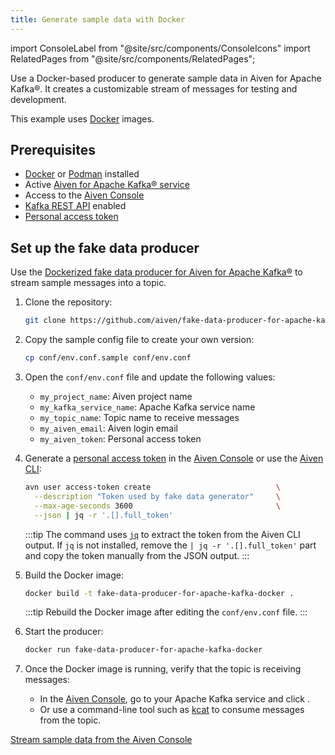 ```yaml
---
title: Generate sample data with Docker
---
```

import ConsoleLabel from "@site/src/components/ConsoleIcons"
import RelatedPages from "@site/src/components/RelatedPages";

Use a Docker-based producer to generate sample data in Aiven for Apache Kafka®. It creates a customizable stream of messages for testing and development.

This example uses [Docker](https://www.docker.com/) images.

## Prerequisites

- [Docker](https://www.docker.com/) or [Podman](https://podman.io/) installed
- Active [Aiven for Apache Kafka® service](/docs/products/kafka/get-started)
- Access to the [Aiven Console](https://console.aiven.io)
- [Kafka REST API](https://aiven.io/docs/products/kafka/karapace/howto/enable-karapace)
  enabled
- [Personal access token](/docs/platform/howto/create_authentication_token)


## Set up the fake data producer

Use the [Dockerized fake data producer for Aiven for Apache Kafka®](https://github.com/aiven/fake-data-producer-for-apache-kafka-docker) to stream sample messages into a topic.

1. Clone the repository:

   ```bash
   git clone https://github.com/aiven/fake-data-producer-for-apache-kafka-docker
   ```

1. Copy the sample config file to create your own version:

   ```bash
   cp conf/env.conf.sample conf/env.conf
   ```

1. Open the `conf/env.conf` file and update the following values:

   - `my_project_name`: Aiven project name
   - `my_kafka_service_name`: Apache Kafka service name
   - `my_topic_name`: Topic name to receive messages
   - `my_aiven_email`: Aiven login email
   - `my_aiven_token`: Personal access token

1. Generate a [personal access token](/docs/platform/howto/create_authentication_token)
   in the [Aiven Console](https://console.aiven.io) or use the [Aiven CLI](/docs/tools/cli):

   ```bash
   avn user access-token create                            \
     --description "Token used by fake data generator"     \
     --max-age-seconds 3600                                \
     --json | jq -r '.[].full_token'
   ```

   :::tip
   The command uses [`jq`](https://stedolan.github.io/jq/) to extract the token from the
   Aiven CLI output. If `jq` is not installed, remove the `| jq -r '.[].full_token'`
   part and copy the token manually from the JSON output.
   :::

1. Build the Docker image:

   ```bash
   docker build -t fake-data-producer-for-apache-kafka-docker .
   ```

   :::tip
   Rebuild the Docker image after editing the `conf/env.conf` file.
   :::

1. Start the producer:

   ```bash
   docker run fake-data-producer-for-apache-kafka-docker
   ```

1. Once the Docker image is running, verify that the topic is receiving messages:

   - In the [Aiven Console](https://console.aiven.io), go to your Apache Kafka service
     and click <ConsoleLabel name="topics" />.
   - Or use a command-line tool such as [kcat](/docs/products/kafka/howto/kcat) to
     consume messages from the topic.

<RelatedPages />

[Stream sample data from the Aiven Console](/docs/products/kafka/howto/generate-sample-data)
